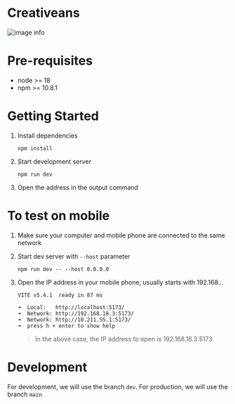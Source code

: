 # Creativeans

![image info](./docs/images/world.png)

# Pre-requisites

- node >= 18
- npm >= 10.8.1

# Getting Started

1. Install dependencies

   ```
   npm install
   ```

2. Start development server

   ```
   npm run dev
   ```

3. Open the address in the output command

# To test on mobile

1. Make sure your computer and mobile phone are connected to the same network
2. Start dev server with `--host` parameter
   ```
   npm run dev -- --host 0.0.0.0
   ```
3. Open the IP address in your mobile phone, usually starts with 192.168...

   ```
   VITE v5.4.1  ready in 87 ms

   ➜  Local:   http://localhost:5173/
   ➜  Network: http://192.168.18.3:5173/
   ➜  Network: http://10.211.55.1:5173/
   ➜  press h + enter to show help
   ```

   > In the above case, the IP address to open is 192.168.18.3:5173

# Development

For development, we will use the branch `dev`.
For production, we will use the branch `main`
